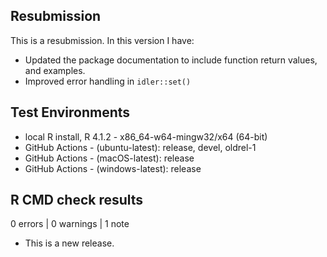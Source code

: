 ## Resubmission

This is a resubmission. In this version I have:

* Updated the package documentation to include function return values, and examples.
* Improved error handling in `idler::set()`

## Test Environments

* local R install, R 4.1.2 - x86_64-w64-mingw32/x64 (64-bit)
* GitHub Actions - (ubuntu-latest): release, devel, oldrel-1
* GitHub Actions - (macOS-latest): release
* GitHub Actions - (windows-latest): release

## R CMD check results

0 errors | 0 warnings | 1 note

* This is a new release.
